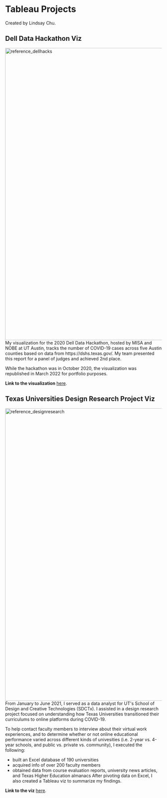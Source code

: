 # Tableau Projects
Created by Lindsay Chu.

## Dell Data Hackathon Viz
<img width="939" alt="reference_dellhacks" src="https://user-images.githubusercontent.com/80167460/168685382-e04b05c0-0b7e-4e2b-ac03-fc99c637cfca.PNG">
My visualization for the 2020 Dell Data Hackathon, hosted by MISA and NOBE at UT Austin, tracks the number of COVID-19 cases across five Austin counties based on data from https://dshs.texas.gov/. 
My team presented this report for a panel of judges and achieved 2nd place.

While the hackathon was in October 2020, the visualization was republished in March 2022 for portfolio purposes.

**Link to the visualization** [here](https://public.tableau.com/views/ProjectDell/COVIDImpactonGreaterAustin?:language=en-US&:display_count=n&:origin=viz_share_link).


## Texas Universities Design Research Project Viz
<img width="940" alt="reference_designresearch" src="https://user-images.githubusercontent.com/80167460/168685945-291152a6-664f-4c93-8ce8-d8d7c92a817e.PNG">
From January to June 2021, I served as a data analyst for UT's School of Design and Creative Technologies (SDCTx).  I assisted in a design research project focused on understanding how Texas Universities transitioned their curriculums to online platforms during COVID-19.

To help contact faculty members to interview about their virtual work experiences, and to determine whether or not online educational performance varied across different kinds of univesities (i.e. 2-year vs. 4-year schools, and public vs. private vs. community), I executed the following:
* built an Excel database of 190 universities
* acquired info of over 200 faculty members
* obtained data from course evaluation reports, university news articles, and Texas Higher Education almanacs
After pivoting data on Excel, I also created a Tableau viz to summarize my findings.  

**Link to the viz** [here](https://public.tableau.com/views/TexasUniversitiesDesignResearch/TXUniversitiesDesignResearch?:language=en-US&:display_count=n&:origin=viz_share_link).


